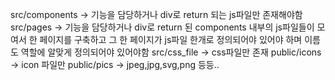 src/components -> 기능을 담당하거나 div로 return 되는 js파일만 존재해야함
src/pages -> 기능을 담당하거나 div로 return 된 components 내부의 js파일들이 모여서 한 페이지를 구축하고 그 한 페이지가 js파일 한개로 정의되어야 있어야 하며 이름도 역할에 알맞게 정의되어야 있어야함
src/css_file -> css파일만 존재
public/icons -> icon 파일만
public/pics -> jpeg,jpg,svg,png 등등..